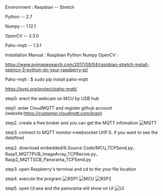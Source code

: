 Environment :
Raspbian  -- Stretch

Python    -- 2.7

Numpy     -- 1.12.1

OpenCV    -- 3.3.0

Paho-mqtt -- 1.3.1

Installation Manual : 
Raspbian Python Numpy OpenCV :

https://www.pyimagesearch.com/2017/09/04/raspbian-stretch-install-opencv-3-python-on-your-raspberry-pi/

Paho-mqtt :
$ sudo pip install paho-mqtt

https://pypi.org/project/paho-mqtt/

step0. erect the webcam on MCU by USB hub

step1. enter CloudMQTT and register github account (website:https://customer.cloudmqtt.com/login)

step2. create a free broker and you can get the MQTT infomation 
![MQTT](https://github.com/digiplusdaniel/embedded/blob/master/4.Quick%20Start/4.PNG)

step3. connect to MQTT monitor->websocket UI(P.S. if you want to see the dataflow)

step2. download embedded/6.Source Code/MCU_TCPSend.py、Rasp1_MQTTPUB_ImageArray_TCPRecive.py、Rasp2_MQTTSCB_Panorama_TCPSend.py

step3. open Raspberry's terminal and cd to the your file location 

step4. execute the program
![RSP1](https://github.com/digiplusdaniel/embedded/blob/master/4.Quick%20Start/1.PNG)
![MCU](https://github.com/digiplusdaniel/embedded/blob/master/4.Quick%20Start/3.PNG)
![RSP2](https://github.com/digiplusdaniel/embedded/blob/master/4.Quick%20Start/2.PNG)

step5. open UI.exe and the panorama will show on UI
![UI](https://github.com/digiplusdaniel/embedded/blob/master/4.Quick%20Start/UI.PNG)



